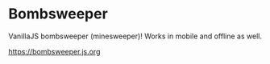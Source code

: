 # Bombsweeper
VanillaJS bombsweeper (minesweeper)! Works in mobile and offline as well.

https://bombsweeper.js.org
